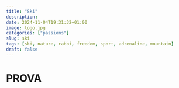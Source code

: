 ```yaml
---
title: "Ski"
description: 
date: 2024-11-04T19:31:32+01:00
image: logo.jpg
categories: ["passions"]
slug: ski
tags: [ski, nature, rabbi, freedom, sport, adrenaline, mountain]
draft: false
---
```


# PROVA